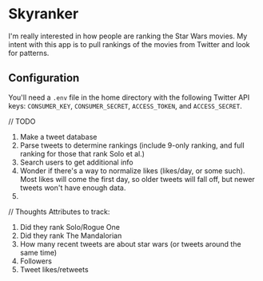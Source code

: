 # Skyranker

I'm really interested in how people are ranking the Star Wars movies.
My intent with this app is to pull rankings of the movies from Twitter and look for patterns.


## Configuration

You'll need a `.env` file in the home directory with the following Twitter API keys: `CONSUMER_KEY`, `CONSUMER_SECRET`, `ACCESS_TOKEN`, and `ACCESS_SECRET`.

// TODO 
1. Make a tweet database
2. Parse tweets to determine rankings (include 9-only ranking, and full ranking for those that rank Solo et al.)
3. Search users to get additional info
4. Wonder if there's a way to normalize likes (likes/day, or some such). Most likes will come the first day, so older tweets will fall off, but newer tweets won't have enough data.
5. 

// Thoughts
Attributes to track:
1. Did they rank Solo/Rogue One
2. Did they rank The Mandalorian
3. How many recent tweets are about star wars (or tweets around the same time)
4. Followers
5. Tweet likes/retweets
